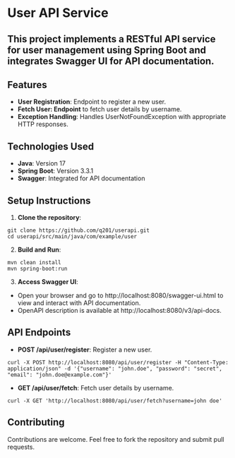 # User API Service 
## This project implements a RESTful API service for user management using Spring Boot and integrates Swagger UI for API documentation.
## Features

+ **User Registration**: Endpoint to register a new user.
+ **Fetch User: Endpoint** to fetch user details by username.
+ **Exception Handling**: Handles UserNotFoundException with appropriate HTTP responses.
## Technologies Used
+ **Java**: Version 17
+ **Spring Boot**: Version 3.3.1
+ **Swagger**: Integrated for API documentation
 
## Setup Instructions
1. **Clone the repository**:


```
git clone https://github.com/q201/userapi.git
cd userapi/src/main/java/com/example/user
```
2. **Build and Run**:
```
mvn clean install
mvn spring-boot:run
```
3. **Access Swagger UI**:

+ Open your browser and go to http://localhost:8080/swagger-ui.html to view and interact with API documentation.
+ OpenAPI description is available at http://localhost:8080/v3/api-docs.
## API Endpoints
+ **POST /api/user/register**: Register a new user.

```
curl -X POST http://localhost:8080/api/user/register -H "Content-Type: application/json" -d '{"username": "john.doe", "password": "secret", "email": "john.doe@example.com"}'
```
+ **GET /api/user/fetch**: Fetch user details by username.
```
curl -X GET 'http://localhost:8080/api/user/fetch?username=john doe'
```
## Contributing
Contributions are welcome. Feel free to fork the repository and submit pull requests.
